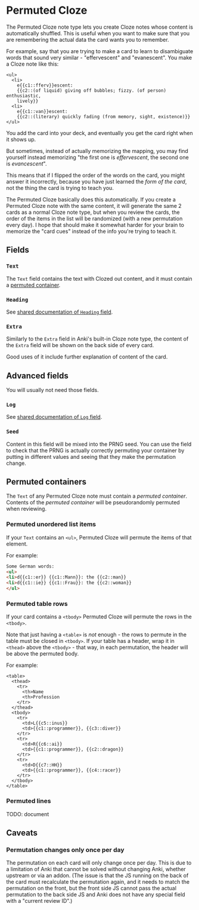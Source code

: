 # Permuted Cloze

The Permuted Cloze note type lets you create Cloze notes whose content is
automatically shuffled. This is useful when you want to make sure that you are
remembering the actual data the card wants you to remember.

For example, say that you are trying to make a card to learn to disambiguate
words that sound very similar - "effervescent" and "evanescent". You make a
Cloze note like this:

```
<ul>
  <li>
    e{{c1::fferv}}escent:
    {{c2::(of liquid) giving off bubbles; fizzy. (of person) enthusiastic,
    lively}}
  <li>
    e{{c1::van}}escent:
    {{c2::(literary) quickly fading (from memory, sight, existence)}}
</ul>
```

You add the card into your deck, and eventually you get the card right when it
shows up.

But sometimes, instead of actually memorizing the mapping, you may find yourself
instead memorizing "the first one is *effervescent*, the second one is
*evancescent*".

This means that if I flipped the order of the words on the card, you might
answer it incorrectly, because you have just learned the *form of the card*,
not the thing the card is trying to teach you.

The Permuted Cloze basically does this automatically. If you create a Permuted
Cloze note with the same content, it will generate the same 2 cards as a normal
Cloze note type, but when you review the cards, the order of the items in the
list will be randomized (with a new permutation every day). I hope that should
make it somewhat harder for your brain to memorize the "card cues" instead of
the info you're trying to teach it.

## Fields

### `Text`

The `Text` field contains the text with Clozed out content, and it must contain
a [permuted container](#Permuted_containers).

### `Heading`

See [shared documentation of `Heading` field](/src/shared_styles/heading.md).

### `Extra`

Similarly to the `Extra` field in Anki's built-in Cloze note type, the content
of the `Extra` field will be shown on the back side of every card.

Good uses of it include further explanation of content of the card.

## Advanced fields

You will usually not need those fields.

### `Log`

See [shared documentation of `Log` field](/src/shared_styles/log.md).

### `Seed`

Content in this field will be mixed into the PRNG seed. You can use the field
to check that the PRNG is actually correctly permuting your container by putting
in different values and seeing that they make the permutation change.

## Permuted containers

The `Text` of any Permuted Cloze note must contain a *permuted container*.
Contents of the *permuted container* will be pseudorandomly permuted when
reviewing.

### Permuted unordered list items

If your `Text` contains an `<ul>`, Permuted Cloze will permute the items of that
element.

For example:

```html
Some German words:
<ul>
<li>d{{c1::er}} {{c1::Mann}}: the {{c2::man}}
<li>d{{c1::ie}} {{c1::Frau}}: the {{c2::woman}}
</ul>
```

### Permuted table rows

If your card contains a `<tbody>` Permuted Cloze will permute the rows in the
`<tbody>`.

Note that just having a `<table>` is *not* enough - the rows to permute in the
table must be closed in `<tbody>`. If your table has a header, wrap it in
`<thead>` above the `<tbody>` - that way, in each permutation, the header will
be above the permuted body.

For example:

```
<table>
  <thead>
    <tr>
      <th>Name
      <th>Profession
    </tr>
  </thead>
  <tbody>
    <tr>
      <td>L{{c5::inus}}
      <td>{{c1::programmer}}, {{c3::diver}}
    </tr>
    <tr>
      <td>R{{c6::ai}}
      <td>{{c1::programmer}}, {{c2::dragon}}
    </tr>
    <tr>
      <td>D{{c7::HH}}
      <td>{{c1::programmer}}, {{c4::racer}}
    </tr>
  </tbody>
</table>
```

### Permuted lines

TODO: document

## Caveats

### Permutation changes only once per day

The permutation on each card will only change once per day. This is due to a
limitation of Anki that cannot be solved without changing Anki, whether upstream
or via an addon. (The issue is that the JS running on the back of the card
must recalculate the permutation again, and it needs to match the permutation on
the front, but the front side JS cannot pass the actual permutation to the back
side JS and Anki does not have any special field with a "current review ID".)
